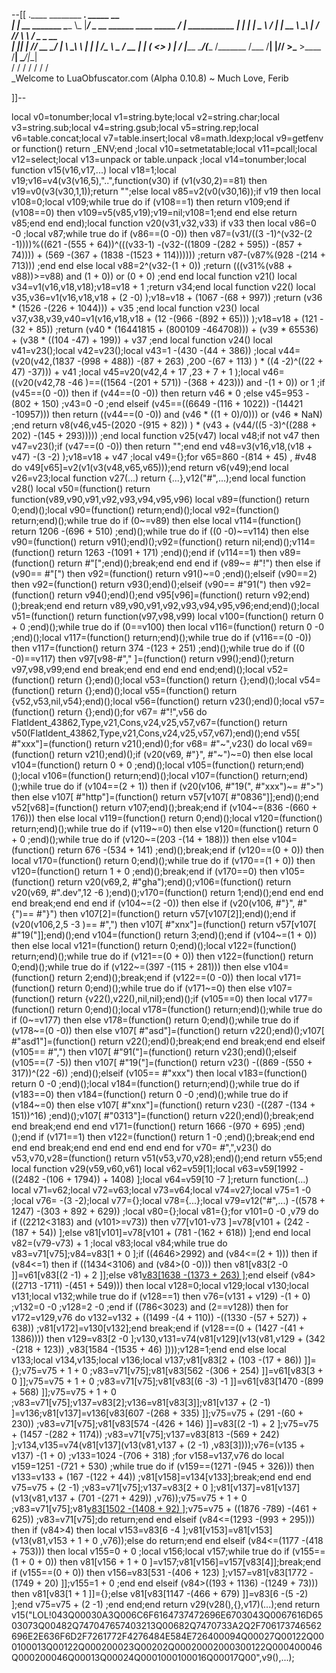 --[[
 .____                  ________ ___.    _____                           __                
 |    |    __ _______   \_____  \\_ |___/ ____\_ __  ______ ____ _____ _/  |_  ___________ 
 |    |   |  |  \__  \   /   |   \| __ \   __\  |  \/  ___// ___\\__  \\   __\/  _ \_  __ \
 |    |___|  |  // __ \_/    |    \ \_\ \  | |  |  /\___ \\  \___ / __ \|  | (  <_> )  | \/
 |_______ \____/(____  /\_______  /___  /__| |____//____  >\___  >____  /__|  \____/|__|   
         \/          \/         \/    \/                \/     \/     \/                   
          \_Welcome to LuaObfuscator.com   (Alpha 0.10.8) ~  Much Love, Ferib 

]]--

local v0=tonumber;local v1=string.byte;local v2=string.char;local v3=string.sub;local v4=string.gsub;local v5=string.rep;local v6=table.concat;local v7=table.insert;local v8=math.ldexp;local v9=getfenv or function() return _ENV;end ;local v10=setmetatable;local v11=pcall;local v12=select;local v13=unpack or table.unpack ;local v14=tonumber;local function v15(v16,v17,...) local v18=1;local v19;v16=v4(v3(v16,5),"..",function(v30) if (v1(v30,2)==81) then v19=v0(v3(v30,1,1));return "";else local v85=v2(v0(v30,16));if v19 then local v108=0;local v109;while true do if (v108==1) then return v109;end if (v108==0) then v109=v5(v85,v19);v19=nil;v108=1;end end else return v85;end end end);local function v20(v31,v32,v33) if v33 then local v86=0 -0 ;local v87;while true do if (v86==(0 -0)) then v87=(v31/((3 -1)^(v32-(2 -1))))%((621 -(555 + 64))^(((v33-1) -(v32-((1809 -(282 + 595)) -(857 + 74)))) + (569 -(367 + (1838 -(1523 + 114)))))) ;return v87-(v87%(928 -(214 + 713))) ;end end else local v88=2^(v32-(1 + 0)) ;return (((v31%(v88 + v88))>=v88) and (1 + 0)) or (0 + 0) ;end end local function v21() local v34=v1(v16,v18,v18);v18=v18 + 1 ;return v34;end local function v22() local v35,v36=v1(v16,v18,v18 + (2 -0) );v18=v18 + (1067 -(68 + 997)) ;return (v36 * (1526 -(226 + 1044))) + v35 ;end local function v23() local v37,v38,v39,v40=v1(v16,v18,v18 + (12 -(966 -(892 + 65))) );v18=v18 + (121 -(32 + 85)) ;return (v40 * (16441815 + (800109 -464708))) + (v39 * 65536) + (v38 * ((104 -47) + 199)) + v37 ;end local function v24() local v41=v23();local v42=v23();local v43=1 -(430 -(44 + 386)) ;local v44=(v20(v42,(1837 -(998 + 488)) -(87 + 263) ,200 -(67 + 113) ) * ((4 -2)^((22 + 47) -37))) + v41 ;local v45=v20(v42,4 + 17 ,23 + 7 + 1 );local v46=((v20(v42,78 -46 )==((1564 -(201 + 571)) -(368 + 423))) and  -(1 + 0)) or 1 ;if (v45==(0 -0)) then if (v44==(0 -0)) then return v46 * 0 ;else v45=953 -(802 + 150) ;v43=0 -0 ;end elseif (v45==((6649 -(116 + 1022)) -(14421 -10957))) then return ((v44==(0 -0)) and (v46 * ((1 + 0)/0))) or (v46 * NaN) ;end return v8(v46,v45-(2020 -(915 + 82)) ) * (v43 + (v44/((5 -3)^((288 + 202) -(145 + 293))))) ;end local function v25(v47) local v48;if  not v47 then v47=v23();if (v47==(0 -0)) then return "";end end v48=v3(v16,v18,(v18 + v47) -(3 -2) );v18=v18 + v47 ;local v49={};for v65=860 -(814 + 45) , #v48 do v49[v65]=v2(v1(v3(v48,v65,v65)));end return v6(v49);end local v26=v23;local function v27(...) return {...},v12("#",...);end local function v28() local v50=(function() return function(v89,v90,v91,v92,v93,v94,v95,v96) local v89=(function() return 0;end)();local v90=(function() return;end)();local v92=(function() return;end)();while true do if (0~=v89) then else local v114=(function() return 1206 -(696 + 510) ;end)();while true do if ((0 -0)~=v114) then else v90=(function() return v91();end)();v92=(function() return nil;end)();v114=(function() return 1263 -(1091 + 171) ;end)();end if (v114==1) then v89=(function() return  #"[";end)();break;end end end if (v89~= #"!") then else if (v90== #"[") then v92=(function() return v91()~=0 ;end)();elseif (v90==2) then v92=(function() return v93();end)();elseif (v90== #"91(") then v92=(function() return v94();end)();end v95[v96]=(function() return v92;end)();break;end end return v89,v90,v91,v92,v93,v94,v95,v96;end;end)();local v51=(function() return function(v97,v98,v99) local v100=(function() return 0 + 0 ;end)();while true do if (0==v100) then local v116=(function() return 0 -0 ;end)();local v117=(function() return;end)();while true do if (v116==(0 -0)) then v117=(function() return 374 -(123 + 251) ;end)();while true do if ((0 -0)==v117) then v97[v98-#"," ]=(function() return v99();end)();return v97,v98,v99;end end break;end end end end end;end)();local v52=(function() return {};end)();local v53=(function() return {};end)();local v54=(function() return {};end)();local v55=(function() return {v52,v53,nil,v54};end)();local v56=(function() return v23();end)();local v57=(function() return {};end)();for v67= #"!",v56 do FlatIdent_43862,Type,v21,Cons,v24,v25,v57,v67=(function() return v50(FlatIdent_43862,Type,v21,Cons,v24,v25,v57,v67);end)();end v55[ #"xxx"]=(function() return v21();end)();for v68= #"~",v23() do local v69=(function() return v21();end)();if (v20(v69, #"}", #"~")~=0) then else local v104=(function() return 0 + 0 ;end)();local v105=(function() return;end)();local v106=(function() return;end)();local v107=(function() return;end)();while true do if (v104==(2 + 1)) then if (v20(v106, #"19(", #"xxx")~= #">") then else v107[ #"http"]=(function() return v57[v107[ #"0836"]];end)();end v52[v68]=(function() return v107;end)();break;end if (v104~=(836 -(660 + 176))) then else local v119=(function() return 0;end)();local v120=(function() return;end)();while true do if (v119~=0) then else v120=(function() return 0 + 0 ;end)();while true do if (v120~=(203 -(14 + 188))) then else v104=(function() return 676 -(534 + 141) ;end)();break;end if (v120==(0 + 0)) then local v170=(function() return 0;end)();while true do if (v170==(1 + 0)) then v120=(function() return 1 + 0 ;end)();break;end if (v170==0) then v105=(function() return v20(v69,2, #"gha");end)();v106=(function() return v20(v69, #".dev",12 -6 );end)();v170=(function() return 1;end)();end end end end break;end end end if (v104~=(2 -0)) then else if (v20(v106, #"}", #"{")== #"}") then v107[2]=(function() return v57[v107[2]];end)();end if (v20(v106,2,5 -3 )== #",") then v107[ #"xnx"]=(function() return v57[v107[ #"19("]];end)();end v104=(function() return 3;end)();end if (v104~=(1 + 0)) then else local v121=(function() return 0;end)();local v122=(function() return;end)();while true do if (v121==(0 + 0)) then v122=(function() return 0;end)();while true do if (v122~=(397 -(115 + 281))) then else v104=(function() return 2;end)();break;end if (v122==(0 -0)) then local v171=(function() return 0;end)();while true do if (v171~=0) then else v107=(function() return {v22(),v22(),nil,nil};end)();if (v105==0) then local v177=(function() return 0;end)();local v178=(function() return;end)();while true do if (0~=v177) then else v178=(function() return 0;end)();while true do if (v178~=(0 -0)) then else v107[ #"asd"]=(function() return v22();end)();v107[ #"asd1"]=(function() return v22();end)();break;end end break;end end elseif (v105== #",") then v107[ #"91("]=(function() return v23();end)();elseif (v105==(7 -5)) then v107[ #"19("]=(function() return v23() -((869 -(550 + 317))^(22 -6)) ;end)();elseif (v105== #"xxx") then local v183=(function() return 0 -0 ;end)();local v184=(function() return;end)();while true do if (v183==0) then v184=(function() return 0 -0 ;end)();while true do if (v184~=0) then else v107[ #"xnx"]=(function() return v23() -((287 -(134 + 151))^16) ;end)();v107[ #"0313"]=(function() return v22();end)();break;end end break;end end end v171=(function() return 1666 -(970 + 695) ;end)();end if (v171==1) then v122=(function() return 1 -0 ;end)();break;end end end end break;end end end end end end for v70= #",",v23() do v53,v70,v28=(function() return v51(v53,v70,v28);end)();end return v55;end local function v29(v59,v60,v61) local v62=v59[1];local v63=v59[1992 -((2482 -(106 + 1794)) + 1408) ];local v64=v59[10 -7 ];return function(...) local v71=v62;local v72=v63;local v73=v64;local v74=v27;local v75=1 -0 ;local v76= -(3 -2);local v77={};local v78={...};local v79=v12("#",...) -((578 + 1247) -(303 + 892 + 629)) ;local v80={};local v81={};for v101=0 -0 ,v79 do if ((2212<3183) and (v101>=v73)) then v77[v101-v73 ]=v78[v101 + (242 -(187 + 54)) ];else v81[v101]=v78[v101 + (781 -(162 + 618)) ];end end local v82=(v79-v73) + 1 ;local v83;local v84;while true do v83=v71[v75];v84=v83[1 + 0 ];if ((4646>2992) and (v84<=(2 + 1))) then if (v84<=1) then if ((1434<3106) and (v84>(0 -0))) then v81[v83[2 -0 ]]=v61[v83[(2 -1) + 2 ]];else v81[v83[1638 -(1373 + 263) ]]();end elseif (v84>((2713 -1711) -(451 + 549))) then local v128=0;local v129;local v130;local v131;local v132;while true do if (v128==1) then v76=(v131 + v129) -(1 + 0) ;v132=0 -0 ;v128=2 -0 ;end if ((786<3023) and (2==v128)) then for v172=v129,v76 do v132=v132 + ((1499 -(4 + 110)) -((1330 -(57 + 527)) + 638)) ;v81[v172]=v130[v132];end break;end if (v128==(0 + (1427 -(41 + 1386)))) then v129=v83[2 -0 ];v130,v131=v74(v81[v129](v13(v81,v129 + (342 -(218 + 123)) ,v83[1584 -(1535 + 46) ])));v128=1;end end else local v133;local v134,v135;local v136;local v137;v81[v83[2 + (103 -(17 + 86)) ]]={};v75=v75 + 1 + 0 ;v83=v71[v75];v81[v83[562 -(306 + 254) ]]=v61[v83[3 + 0 ]];v75=v75 + 1 + 0 ;v83=v71[v75];v81[v83[(6 -3) -1 ]]=v61[v83[1470 -(899 + 568) ]];v75=v75 + 1 + 0 ;v83=v71[v75];v137=v83[2];v136=v81[v83[3]];v81[v137 + (2 -1) ]=v136;v81[v137]=v136[v83[607 -(268 + 335) ]];v75=v75 + (291 -(60 + 230)) ;v83=v71[v75];v81[v83[574 -(426 + 146) ]]=v83[(2 -1) + 2 ];v75=v75 + (1457 -(282 + 1174)) ;v83=v71[v75];v137=v83[813 -(569 + 242) ];v134,v135=v74(v81[v137](v13(v81,v137 + (2 -1) ,v83[3])));v76=(v135 + v137) -(1 + 0) ;v133=1024 -(706 + 318) ;for v158=v137,v76 do local v159=1251 -(721 + 530) ;while true do if (v159==(1271 -(945 + 326))) then v133=v133 + (167 -(122 + 44)) ;v81[v158]=v134[v133];break;end end end v75=v75 + (2 -1) ;v83=v71[v75];v137=v83[2 + 0 ];v81[v137]=v81[v137](v13(v81,v137 + (701 -(271 + 429)) ,v76));v75=v75 + 1 + 0 ;v83=v71[v75];v81[v83[1502 -(1408 + 92) ]]();v75=v75 + ((1876 -789) -(461 + 625)) ;v83=v71[v75];do return;end end elseif (v84<=(1293 -(993 + 295))) then if (v84>4) then local v153=v83[6 -4 ];v81[v153]=v81[v153](v13(v81,v153 + 1 + 0 ,v76));else do return;end end elseif (v84<=(1177 -(418 + 753))) then local v155=0 + 0 ;local v156;local v157;while true do if (v155==(1 + 0 + 0)) then v81[v156 + 1 + 0 ]=v157;v81[v156]=v157[v83[4]];break;end if (v155==(0 + 0)) then v156=v83[531 -(406 + 123) ];v157=v81[v83[1772 -(1749 + 20) ]];v155=1 + 0 ;end end elseif (v84>((193 + 1136) -(1249 + 73))) then v81[v83[1 + 1 ]]={};else v81[v83[1147 -(466 + 679) ]]=v83[6 -(5 -2) ];end v75=v75 + (2 -1) ;end end;end return v29(v28(),{},v17)(...);end return v15("LOL!043Q00030A3Q006C6F6164737472696E6703043Q0067616D6503073Q00482Q747047657403213Q00682Q7470733A2Q2F706173746562696E2E636F6D2F7261772F4276484E584E726400094Q00027Q00122Q000100013Q00122Q000200023Q00202Q00020002000300122Q000400046Q000200046Q00013Q00024Q0001000100016Q00017Q00",v9(),...);
